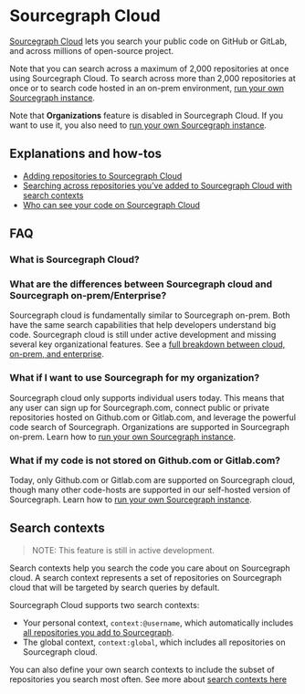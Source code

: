 # Sourcegraph Cloud

[Sourcegraph Cloud](https://sourcegraph.com/search) lets you search your public code on GitHub or GitLab, and across millions of open-source project.

Note that you can search across a maximum of 2,000 repositories at once using Sourcegraph Cloud. To search across more than 2,000 repositories at once or to search code hosted in an on-prem environment, [run your own Sourcegraph instance](../../../admin/install/index.md).

Note that **Organizations** feature is disabled in Sourcegraph Cloud. If you want to use it, you also need to [run your own Sourcegraph instance](../../../admin/install/index.md).


## Explanations and how-tos

- [Adding repositories to Sourcegraph Cloud](../how-to/adding_repositories_to_cloud.md)
- [Searching across repositories you’ve added to Sourcegraph Cloud with search contexts](../how-to/searching_with_search_contexts.md)
- [Who can see your code on Sourcegraph Cloud](./code_visibility_on_sourcegraph_cloud.md)

## FAQ
### What is Sourcegraph Cloud?

### What are the differences between Sourcegraph cloud and Sourcegraph on-prem/Enterprise?

Sourcegraph cloud is fundamentally similar to Sourcegraph on-prem. Both have the same search capabilities that help developers understand big code. Sourcegraph cloud is still under active development and missing several key organizational features. See a [full breakdown between cloud, on-prem, and enterprise](../../cloud/cloud_ent_on-prem_comparison.md).

### What if I want to use Sourcegraph for my organization?

Sourcegraph cloud only supports individual users today. This means that any user can sign up for Sourcegraph.com, connect public or private repositories hosted on Github.com or Gitlab.com, and leverage the powerful code search of Sourcegraph. Organizations are supported in Sourcegraph on-prem. Learn how to [run your own Sourcegraph instance](../../../admin/install/index.md).

### What if my code is not stored on Github.com or Gitlab.com?
Today, only Github.com or Gitlab.com are supported on Sourcegraph cloud, though many other code-hosts are supported in our self-hosted version of Sourcegraph. Learn how to [run your own Sourcegraph instance](../../../admin/install/index.md).

## Search contexts

>NOTE: This feature is still in active development.

Search contexts help you search the code you care about on Sourcegraph cloud. A search context represents a set of repositories on Sourcegraph cloud that will be targeted by search queries by default.

Sourcegraph Cloud supports two search contexts:

- Your personal context, `context:@username`, which automatically includes [all repositories you add to Sourcegraph](../how-to/adding_repositories_to_cloud.md).
- The global context, `context:global`, which includes all repositories on Sourcegraph cloud.

You can also define your own search contexts to include the subset of repositories you search most often. See more about [search contexts here](../how-to/search_contexts.md)
